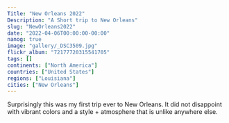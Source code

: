 ```yaml
---
Title: "New Orleans 2022"
Description: "A Short trip to New Orleans"
slug: "NewOrleans2022"
date: "2022-04-06T00:00:00-00:00"
nanog: true
image: "gallery/_DSC3509.jpg"
flickr_album: "72177720315541705"
tags: []
continents: ["North America"]
countries: ["United States"]
regions: ["Louisiana"]
cities: ["New Orleans"]
---
```


Surprisingly this was my first trip ever to New Orleans. It did not disappoint with vibrant colors and a style + atmosphere that is unlike anywhere else.